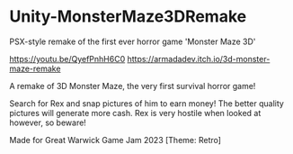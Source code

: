 # Unity-MonsterMaze3DRemake
PSX-style remake of the first ever horror game 'Monster Maze 3D'

https://youtu.be/QyefPnhH6C0
https://armadadev.itch.io/3d-monster-maze-remake

A remake of 3D Monster Maze, the very first survival horror game!

Search for Rex and snap pictures of him to earn money! The better quality pictures will generate more cash. Rex is very hostile when looked at however, so beware!

Made for Great Warwick Game Jam 2023 [Theme: Retro]
